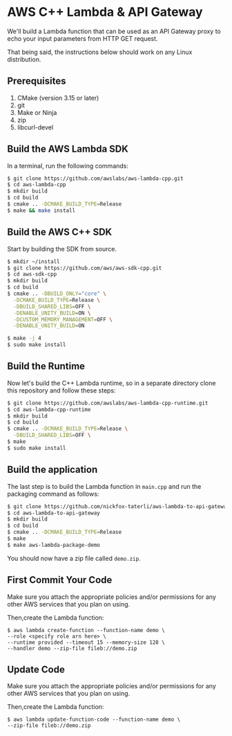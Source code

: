 # AWS C++ Lambda & API Gateway

We'll build a Lambda function that can be used as an API Gateway proxy to echo your input parameters from HTTP GET request.

That being said, the instructions below should work on any Linux distribution.

## Prerequisites
1. CMake (version 3.15 or later)
2. git
3. Make or Ninja
4. zip
5. libcurl-devel

## Build the AWS Lambda SDK
In a terminal, run the following commands:
```bash
$ git clone https://github.com/awslabs/aws-lambda-cpp.git
$ cd aws-lambda-cpp
$ mkdir build
$ cd build
$ cmake .. -DCMAKE_BUILD_TYPE=Release
$ make && make install
```

## Build the AWS C++ SDK
Start by building the SDK from source.
```bash
$ mkdir ~/install
$ git clone https://github.com/aws/aws-sdk-cpp.git
$ cd aws-sdk-cpp
$ mkdir build
$ cd build
$ cmake .. -DBUILD_ONLY="core" \
  -DCMAKE_BUILD_TYPE=Release \
  -DBUILD_SHARED_LIBS=OFF \
  -DENABLE_UNITY_BUILD=ON \
  -DCUSTOM_MEMORY_MANAGEMENT=OFF \
  -DENABLE_UNITY_BUILD=ON

$ make -j 4
$ sudo make install
```

## Build the Runtime
Now let's build the C++ Lambda runtime, so in a separate directory clone this repository and follow these steps:

```bash
$ git clone https://github.com/awslabs/aws-lambda-cpp-runtime.git
$ cd aws-lambda-cpp-runtime
$ mkdir build
$ cd build
$ cmake .. -DCMAKE_BUILD_TYPE=Release \
  -DBUILD_SHARED_LIBS=OFF \
$ make
$ sudo make install
```

## Build the application
The last step is to build the Lambda function in `main.cpp` and run the packaging command as follows:

```bash
$ git clone https://github.com/nickfox-taterli/aws-lambda-to-api-gateway
$ cd aws-lambda-to-api-gateway
$ mkdir build
$ cd build
$ cmake .. -DCMAKE_BUILD_TYPE=Release
$ make
$ make aws-lambda-package-demo
```

You should now have a zip file called `demo.zip`. 

## First Commit Your Code
Make sure you attach the appropriate policies and/or permissions for any other AWS services that you plan on using.

Then,create the Lambda function:

```
$ aws lambda create-function --function-name demo \
--role <specify role arn here> \
--runtime provided --timeout 15 --memory-size 128 \
--handler demo --zip-file fileb://demo.zip
```

## Update Code
Make sure you attach the appropriate policies and/or permissions for any other AWS services that you plan on using.

Then,create the Lambda function:

```
$ aws lambda update-function-code --function-name demo \
--zip-file fileb://demo.zip
```
